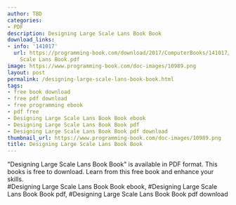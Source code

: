 ```yaml
---
author: TBD
categories:
- PDF
description: Designing Large Scale Lans Book Book
download_links:
- info: '141017'
  url: https://programming-book.com/download/2017/ComputerBooks/141017/Designing Large
    Scale Lans Book.pdf
image: https://www.programming-book.com/doc-images/10989.png
layout: post
permalink: /designing-large-scale-lans-book-book.html
tags:
- free book download
- free pdf download
- free programming ebook
- pdf free
- Designing Large Scale Lans Book Book ebook
- Designing Large Scale Lans Book Book pdf
- Designing Large Scale Lans Book Book pdf download
thumbnail_url: https://www.programming-book.com/doc-images/10989.png
title: Designing Large Scale Lans Book Book
---
```


 
<div class="item-desc text-justify">
  "Designing Large Scale Lans Book Book" is available in PDF format. This books is free to download. Learn from this free book and enhance your skills.
  <br>
  #Designing Large Scale Lans Book Book ebook, #Designing Large Scale Lans Book Book pdf, #Designing Large Scale Lans Book Book pdf download
</div>